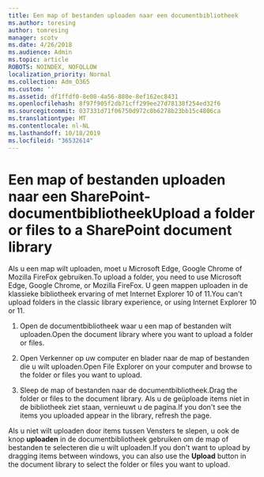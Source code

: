 ```yaml
---
title: Een map of bestanden uploaden naar een documentbibliotheek
ms.author: toresing
author: tomresing
manager: scotv
ms.date: 4/26/2018
ms.audience: Admin
ms.topic: article
ROBOTS: NOINDEX, NOFOLLOW
localization_priority: Normal
ms.collection: Adm_O365
ms.custom: ''
ms.assetid: df1ffdf0-8e08-4a56-880e-8ef162ec8431
ms.openlocfilehash: 8f97f905f2db71cff299ee27d78138f254ed32f6
ms.sourcegitcommit: 037331d71f06750d972c0b6278b23bb15c4806ca
ms.translationtype: MT
ms.contentlocale: nl-NL
ms.lasthandoff: 10/18/2019
ms.locfileid: "36532614"
---
```

# <a name="upload-a-folder-or-files-to-a-sharepoint-document-library"></a><span data-ttu-id="488b0-102">Een map of bestanden uploaden naar een SharePoint-documentbibliotheek</span><span class="sxs-lookup"><span data-stu-id="488b0-102">Upload a folder or files to a SharePoint document library</span></span>

<span data-ttu-id="488b0-103">Als u een map wilt uploaden, moet u Microsoft Edge, Google Chrome of Mozilla FireFox gebruiken.</span><span class="sxs-lookup"><span data-stu-id="488b0-103">To upload a folder, you need to use Microsoft Edge, Google Chrome, or Mozilla FireFox.</span></span> <span data-ttu-id="488b0-104">U geen mappen uploaden in de klassieke bibliotheek ervaring of met Internet Explorer 10 of 11.</span><span class="sxs-lookup"><span data-stu-id="488b0-104">You can't upload folders in the classic library experience, or using Internet Explorer 10 or 11.</span></span>
  
1. <span data-ttu-id="488b0-105">Open de documentbibliotheek waar u een map of bestanden wilt uploaden.</span><span class="sxs-lookup"><span data-stu-id="488b0-105">Open the document library where you want to upload a folder or files.</span></span>
    
2. <span data-ttu-id="488b0-106">Open Verkenner op uw computer en blader naar de map of bestanden die u wilt uploaden.</span><span class="sxs-lookup"><span data-stu-id="488b0-106">Open File Explorer on your computer and browse to the folder or files you want to upload.</span></span>
    
3. <span data-ttu-id="488b0-107">Sleep de map of bestanden naar de documentbibliotheek.</span><span class="sxs-lookup"><span data-stu-id="488b0-107">Drag the folder or files to the document library.</span></span> <span data-ttu-id="488b0-108">Als u de geüploade items niet in de bibliotheek ziet staan, vernieuwt u de pagina.</span><span class="sxs-lookup"><span data-stu-id="488b0-108">If you don't see the items you uploaded appear in the library, refresh the page.</span></span> 
    
<span data-ttu-id="488b0-109">Als u niet wilt uploaden door items tussen Vensters te slepen, u ook de knop **uploaden** in de documentbibliotheek gebruiken om de map of bestanden te selecteren die u wilt uploaden.</span><span class="sxs-lookup"><span data-stu-id="488b0-109">If you don't want to upload by dragging items between windows, you can also use the **Upload** button in the document library to select the folder or files you want to upload.</span></span> 
  

